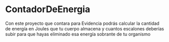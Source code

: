 # ContadorDeEnergia
Con este proyecto que contara para Evidencia podrás calcular la cantidad de energía en Joules  que tu cuerpo almacena y cuantos escalones deberías subir para que hayas eliminado esa energía sobrante de tu organismo 
